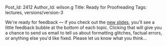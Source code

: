 Post_Id: 2412
Author_Id: wilson.g
Title: Ready for Proofreading
Tags: lectures, versions/version-3

<p>We're ready for feedback &mdash; if you check out the <a href="http://software-carpentry.org/4_0/">new slides</a>, you'll see a little feedback bubble at the bottom of each topic.  Clicking that will give you a chance to send us email to tell us about formatting glitches, factual errors, or anything else you'd like fixed.  Please let us know what you think...</p>
